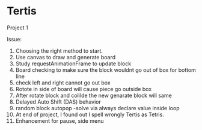 # Tertis
Project 1


Issue:
1. Choosing the right method to start.
2. Use canvas to draw and generate board
3. Study requestAnimationFrame to update block
4. Board checking to make sure the block wouldnt go out of box for bottom line
5. check left and right cannot go out box
6. Rotote in side of board will cause piece go outside box
7. After rotate block and colilde the new genarate block will same
8. Delayed Auto Shift (DAS) behavior
9. random block autopop -solve via always declare value inside loop
10. At end of project, I found out I spell wrongly Tertis as Tetris.
11. Enhancement for pause, side menu